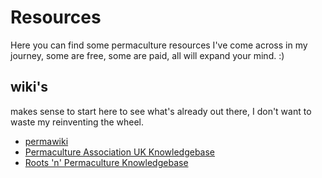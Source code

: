 # Resources

Here you can find some permaculture resources I've come across in my journey, some are free, some are paid, all will expand your mind. :)

## wiki's

makes sense to start here to see what's already out there, I don't want to waste my reinventing the wheel.

- [permawiki](https://permaculture.fandom.com/wiki/Permaculture_Wiki)
- [Permaculture Association UK Knowledgebase](https://knowledgebase.permaculture.org.uk/)
- [Roots 'n' Permaculture Knowledgebase](https://www.rootsnpermaculture.com/)
